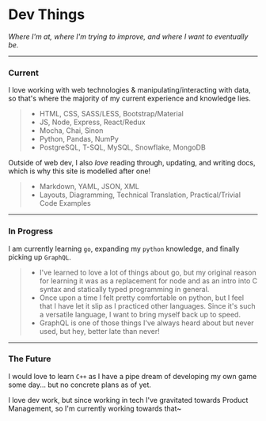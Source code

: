 # Dev Things

*Where I'm at, where I'm trying to improve, and where I want to eventually be.*

---

### Current

I love working with web technologies & manipulating/interacting with data, so that's where the majority of my current experience and knowledge lies.

> - HTML, CSS, SASS/LESS, Bootstrap/Material 
> - JS, Node, Express, React/Redux
> - Mocha, Chai, Sinon
> - Python, Pandas, NumPy
> - PostgreSQL, T-SQL, MySQL, Snowflake, MongoDB

Outside of web dev, I also *love* reading through, updating, and writing docs, which is why this site is modelled after one!

> - Markdown, YAML, JSON, XML
> - Layouts, Diagramming, Technical Translation, Practical/Trivial Code Examples

---

### In Progress

I am currently learning `go`, expanding my `python` knowledge, and finally picking up `GraphQL`.

> - I've learned to love a lot of things about go, but my original reason for learning it was as a replacement for node and as an intro into C syntax and statically typed programming in general.
> - Once upon a time I felt pretty comfortable on python, but I feel that I have let it slip as I practiced other languages. Since it's such a versatile language, I want to bring myself back up to speed.
> - GraphQL is one of those things I've always heard about but never used, but hey, better late than never!

---

### The Future

I would love to learn `C++` as I have a pipe dream of developing my own game some day... but no concrete plans as of yet.

I love dev work, but since working in tech I've gravitated towards Product Management, so I'm currently working towards that~

